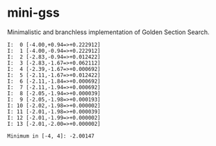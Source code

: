 # mini-gss
Minimalistic and branchless implementation of Golden Section Search.
```
I:  0 [-4.00,+0.94=>+0.222912]
I:  1 [-4.00,-0.94=>+0.222912]
I:  2 [-2.83,-0.94=>+0.012422]
I:  3 [-2.83,-1.67=>+0.062112]
I:  4 [-2.39,-1.67=>+0.000692]
I:  5 [-2.11,-1.67=>+0.012422]
I:  6 [-2.11,-1.84=>+0.000692]
I:  7 [-2.11,-1.94=>+0.000692]
I:  8 [-2.05,-1.94=>+0.000039]
I:  9 [-2.05,-1.98=>+0.000193]
I: 10 [-2.02,-1.98=>+0.000002]
I: 11 [-2.01,-1.98=>+0.000039]
I: 12 [-2.01,-1.99=>+0.000002]
I: 13 [-2.01,-2.00=>+0.000002]

Minimum in [-4, 4]: -2.00147
```
